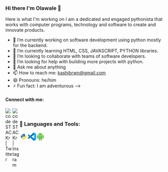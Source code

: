 ### Hi there I'm Olawale 👋


<!--
**Kashibrown/Kashibrown** is a ✨ _special_ ✨ repository because its `README.md` (this file) appears on your GitHub profile.

Here are some ideas to get you started:

-->
Here is what I'm working on
I am a dedicated and engaged pythonista that works with computer programs, technology and software to create and innovate products.

- 🔭 I’m currently working on software development using python mostly for the backend.
- 🌱 I’m currently learning HTML, CSS, JAVASCRIPT, PYTHON libraries.
- 👯 I’m looking to collaborate with teams of software developers.
- 🤔 I’m looking for help with building more projects with python.
- 💬 Ask me about anything
- 📫 How to reach me: kashibrwn@gmail.com
- 😄 Pronouns: he/him
- ⚡ Fun fact: I am adventurous
-->

#### Connect with me:

[<img align="left" alt="codeSTACKr | Twitter" width="22px" src="https://cdn.jsdelivr.net/npm/simple-icons@v3/icons/twitter.svg" />][twitter]
[<img align="left" alt="codeSTACKr | Instagram" width="22px" src="https://cdn.jsdelivr.net/npm/simple-icons@v3/icons/instagram.svg" />][instagram]


<br />

### 🧰 Languages and Tools:
<img align="left" alt="Python" width="26px" src="https://raw.githubusercontent.com/github/explore/e94815998e4e0713912fed477a1f346ec04c3da2/topics/python/python.png" />
<img align="left" alt="Visual Studio Code" width="26px" src="https://raw.githubusercontent.com/github/explore/80688e429a7d4ef2fca1e82350fe8e3517d3494d/topics/visual-studio-code/visual-studio-code.png" />
<img align="left" alt="Android" width="26px" src="https://raw.githubusercontent.com/github/explore/80688e429a7d4ef2fca1e82350fe8e3517d3494d/topics/android/android.png" />



[twitter]: https://twitter.com/kashibrwn/
[instagram]: http://Instagram.com/kashibrwn_
